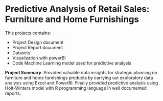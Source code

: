 # Predictive Analysis of Retail Sales: Furniture and Home Furnishings

This projects contains:

- Project Design document
- Project Report document
- Datasets
- Visualization with powerBI
- Code Machine Learning model used for predictive analysis

**Project Summary**: Provided valuable data insights for strategic planning on furniture and home furnishings products by carrying out exploratory data analysis using Excel and PowerBI. Finally provided predictive analysis using Holt-Winters model with R programming language in well documented reports.
